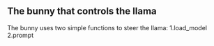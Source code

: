 ## The bunny that controls the llama

The bunny uses two simple functions to steer the llama:
1.load_model
2.prompt
